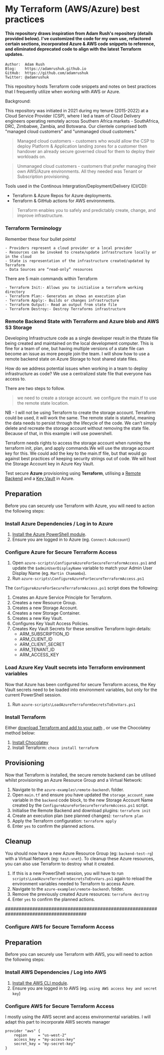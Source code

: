 # My Terraform (AWS/Azure) best practices

#### This repository draws inspiration from Adam Rush's repository (details provided below). I've customized the code for my own use, refactored certain sections, incorporated Azure & AWS code snippets to reference, and eliminated deprecated code to align with the latest Terraform updates.

    Author:  Adam Rush
    Blog:    https://adamrushuk.github.io
    GitHub:  https://github.com/adamrushuk
    Twitter: @adamrushuk

This repository hosts Terraform code snippets and notes on best practices that I frequently utilize when working with AWS or Azure.

Background:

This repository was initiated in 2021 during my tenure (2015-2022) at a Cloud Service Provider (CSP), where I led a team of Cloud Delivery engineers operating remotely across Southern Africa markets - SouthAfrica, DRC, Zimbabwe, Zambia, and Botswana. Our clientele comprised both "managed cloud customers" and "unmanaged cloud customers." 

> Managed cloud customers - customers who would allow the CSP to deploy Platform & Application landing zones for a customer then handover an already secure governed cloud for them to deploy their workloads on. 

> Unmanaged cloud customers - customers that prefer managing their own AWS/Azure environments. All they needed was Tenant or Subscription provisioning.

Tools used in the Continous Intergration/Deployment/Delivery (CI/CD):
- Terraform & Azure Repos for Azure deployments. 
- Terraform & GitHub actions for AWS environments.

> Terraform enables you to safely and predictably create, change, and improve infrastructure.

### Terraform Terminology

Remember these four bullet points!

    - Providers represent a cloud provider or a local provider
    - Resources can be invoked to create/update infrastructure locally or in the cloud
    - State is representation of the infrastructure created/updated by Terraform
    - Data Sources are “read-only” resources

There are 5 main commands within Terraform

    - Terraform Init:- Allows you to initialise a terraform working directory
    - Terraform Plan:- Generates an shows an execution plan
    - Terraform Apply:- Builds or changes infrastructure
    - Terraform Output:- Read an output from state file
    - Terraform Destroy:- Destroy Terraforms infrastructure

### Remote Backend State with Terraform and Azure blob and AWS S3 Storage

Developing Infrastructure code as a single developer result in the tfstate file being created and maintained on the local development computer.  This is fine for a team of one, but having multiple versions of a state file can become an issue as more people join the team. I will show how to use a remote backend state on Azure Storage to host shared state files. 

How do we address potential issues when working in a team to deploy infrastructure as code? We use a centralized state file that everyone has access to.

There are two steps to follow.  

> we need to create a storage account.
> we configure the main.tf to use the remote state location.

NB - I will not be using Terraform to create the storage account.  Terraform could be 
used, it will work the same.  The remote state is stateful, meaning the data needs to persist through the lifecycle of the code.  We can’t simply delete and recreate the storage account without removing the state file. Because of that, in this example i will use powershell.

Terraform needs rights to access the storage account when running the terraform init, plan, and apply commands.We will use the storage account key for this.  We could add the key to the main.tf file, but that would go against best practices of keeping security strings out of code. We will host the Storage Account key in Azure Key Vault. 

Test secure **Azure** provisioning using **Terraform**,
utilising a [Remote Backend](https://www.terraform.io/docs/backends/types/azurerm.html) and a
[Key Vault](https://azure.microsoft.com/en-gb/services/key-vault/) in Azure.

## Preparation

Before you can securely use Terraform with Azure, you will need to action the following steps:

### Install Azure Dependencies / Log in to Azure

1. [Install the Azure PowerShell module](https://docs.microsoft.com/en-us/powershell/azure/install-az-ps).
1. Ensure you are logged in to Azure (eg. `Connect-AzAccount`)

### Configure Azure for Secure Terraform Access

1. Open `azure-scripts\ConfigureAzureForSecureTerraformAccess.ps1` and update the `$adminUserDisplayName` variable to
match your Admin User Display Name (eg. `Martin Chamambo`).
1. Run `azure-scripts\ConfigureAzureForSecureTerraformAccess.ps1`

The `ConfigureAzureForSecureTerraformAccess.ps1` script does the following:

1. Creates an Azure Service Principle for Terraform.
1. Creates a new Resource Group.
1. Creates a new Storage Account.
1. Creates a new Storage Container.
1. Creates a new Key Vault.
1. Configures Key Vault Access Policies.
1. Creates Key Vault Secrets for these sensitive Terraform login details:
     - ARM_SUBSCRIPTION_ID
     - ARM_CLIENT_ID
     - ARM_CLIENT_SECRET
     - ARM_TENANT_ID
     - ARM_ACCESS_KEY

### Load Azure Key Vault secrets into Terraform environment variables

Now that Azure has been configured for secure Terraform access, the Key Vault secrets need to be loaded into
environment variables, but only for the current PowerShell session.

1. Run `azure-scripts\LoadAzureTerraformSecretsToEnvVars.ps1`

### Install Terraform

Either [download Terraform and add to your path](https://learn.hashicorp.com/terraform/getting-started/install.html)
, or use the Chocolatey method below:

1. [Install Chocolatey](https://chocolatey.org/docs/installation)
1. Install Terraform: `choco install terraform`

## Provisioning

Now that Terraform is installed, the secure remote backend can be utilised whilst provisioning an Azure Resource Group and a Virtual Network:

1. Navigate to the `azure-examples\remote-backend\` folder.
1. Open `main.tf` and ensure you have updated the `storage_account_name` variable in the `backend` code block, to the new Storage Account Name created by the `ConfigureAzureForSecureTerraformAccess.ps1` script.
1. Initialise the Remote Backend and download plugins: `terraform init`
1. Create an execution plan (see planned changes): `terraform plan`
1. Apply the Terraform configuration: `terraform apply`
1. Enter `yes` to confirm the planned actions.

## Cleanup

You should now have a new Azure Resource Group (eg: `backend-test-rg`) with a Virtual Network (eg: `test-vnet`).
To cleanup these Azure resources, you can also use Terraform to destroy what it created.

1. If this is a new PowerShell session, you will have to run `scripts\LoadAzureTerraformSecretsToEnvVars.ps1` again
to reload the environment variables needed to Terraform to access Azure.
1. Navigate to the `azure-examples\remote-backend\` folder.
1. Remove the previously created Azure resources: `terraform destroy`
1. Enter `yes` to confirm the planned actions.


######################################################################################

### Configure AWS for Secure Terraform Access

## Preparation

Before you can securely use Terraform with AWS, you will need to action the following steps:

### Install AWS Dependencies / Log into AWS

1. [Install the AWS CLI module](https://docs.microsoft.com/en-us/powershell/azure/install-az-ps).
1. Ensure you are logged in to AWS (eg. `using AWS access key and secret key`)

### Configure AWS for Secure Terraform Access

I mostly using the AWS secret and access environmental variables. I will adapt this part to incorporate AWS secrets manager 

    provider "aws" {
        region     = "us-west-2"
        access_key = "my-access-key"
        secret_key = "my-secret-key"
    }